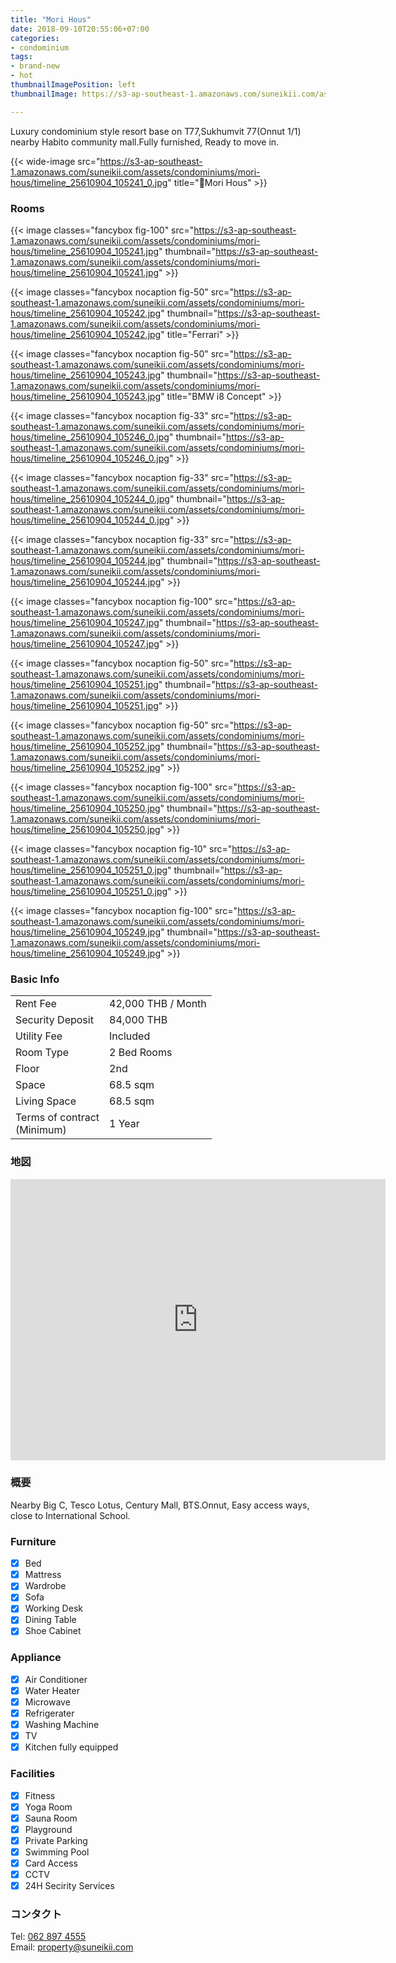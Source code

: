 ```yaml
---
title: "Mori Hous"
date: 2018-09-10T20:55:06+07:00
categories:
- condominium
tags:
- brand-new
- hot
thumbnailImagePosition: left
thumbnailImage: https://s3-ap-southeast-1.amazonaws.com/suneikii.com/assets/condominiums/mori-hous/timeline_25610904_105240.jpg

---
```


Luxury condominium style resort base on T77,Sukhumvit 77(Onnut 1/1) nearby Habito community mall.Fully furnished, Ready to move in.
<!--more-->

<p></p>

{{< wide-image src="https://s3-ap-southeast-1.amazonaws.com/suneikii.com/assets/condominiums/mori-hous/timeline_25610904_105241_0.jpg" title="Mori Hous" >}}

### Rooms

<p></p>

{{< image classes="fancybox fig-100" src="https://s3-ap-southeast-1.amazonaws.com/suneikii.com/assets/condominiums/mori-hous/timeline_25610904_105241.jpg" thumbnail="https://s3-ap-southeast-1.amazonaws.com/suneikii.com/assets/condominiums/mori-hous/timeline_25610904_105241.jpg" >}}

{{< image classes="fancybox nocaption fig-50" src="https://s3-ap-southeast-1.amazonaws.com/suneikii.com/assets/condominiums/mori-hous/timeline_25610904_105242.jpg" thumbnail="https://s3-ap-southeast-1.amazonaws.com/suneikii.com/assets/condominiums/mori-hous/timeline_25610904_105242.jpg" title="Ferrari" >}}

{{< image classes="fancybox nocaption fig-50" src="https://s3-ap-southeast-1.amazonaws.com/suneikii.com/assets/condominiums/mori-hous/timeline_25610904_105243.jpg" thumbnail="https://s3-ap-southeast-1.amazonaws.com/suneikii.com/assets/condominiums/mori-hous/timeline_25610904_105243.jpg" title="BMW i8 Concept" >}}

{{< image classes="fancybox nocaption fig-33" src="https://s3-ap-southeast-1.amazonaws.com/suneikii.com/assets/condominiums/mori-hous/timeline_25610904_105246_0.jpg" thumbnail="https://s3-ap-southeast-1.amazonaws.com/suneikii.com/assets/condominiums/mori-hous/timeline_25610904_105246_0.jpg" >}}

{{< image classes="fancybox nocaption fig-33" src="https://s3-ap-southeast-1.amazonaws.com/suneikii.com/assets/condominiums/mori-hous/timeline_25610904_105244_0.jpg" thumbnail="https://s3-ap-southeast-1.amazonaws.com/suneikii.com/assets/condominiums/mori-hous/timeline_25610904_105244_0.jpg" >}}

{{< image classes="fancybox nocaption fig-33" src="https://s3-ap-southeast-1.amazonaws.com/suneikii.com/assets/condominiums/mori-hous/timeline_25610904_105244.jpg" thumbnail="https://s3-ap-southeast-1.amazonaws.com/suneikii.com/assets/condominiums/mori-hous/timeline_25610904_105244.jpg" >}}

{{< image classes="fancybox nocaption fig-100" src="https://s3-ap-southeast-1.amazonaws.com/suneikii.com/assets/condominiums/mori-hous/timeline_25610904_105247.jpg" thumbnail="https://s3-ap-southeast-1.amazonaws.com/suneikii.com/assets/condominiums/mori-hous/timeline_25610904_105247.jpg" >}}

{{< image classes="fancybox nocaption fig-50" src="https://s3-ap-southeast-1.amazonaws.com/suneikii.com/assets/condominiums/mori-hous/timeline_25610904_105251.jpg" thumbnail="https://s3-ap-southeast-1.amazonaws.com/suneikii.com/assets/condominiums/mori-hous/timeline_25610904_105251.jpg" >}}

{{< image classes="fancybox nocaption fig-50" src="https://s3-ap-southeast-1.amazonaws.com/suneikii.com/assets/condominiums/mori-hous/timeline_25610904_105252.jpg" thumbnail="https://s3-ap-southeast-1.amazonaws.com/suneikii.com/assets/condominiums/mori-hous/timeline_25610904_105252.jpg" >}}

{{< image classes="fancybox nocaption fig-100" src="https://s3-ap-southeast-1.amazonaws.com/suneikii.com/assets/condominiums/mori-hous/timeline_25610904_105250.jpg" thumbnail="https://s3-ap-southeast-1.amazonaws.com/suneikii.com/assets/condominiums/mori-hous/timeline_25610904_105250.jpg" >}}

{{< image classes="fancybox nocaption fig-10" src="https://s3-ap-southeast-1.amazonaws.com/suneikii.com/assets/condominiums/mori-hous/timeline_25610904_105251_0.jpg" thumbnail="https://s3-ap-southeast-1.amazonaws.com/suneikii.com/assets/condominiums/mori-hous/timeline_25610904_105251_0.jpg" >}}

{{< image classes="fancybox nocaption fig-100" src="https://s3-ap-southeast-1.amazonaws.com/suneikii.com/assets/condominiums/mori-hous/timeline_25610904_105249.jpg" thumbnail="https://s3-ap-southeast-1.amazonaws.com/suneikii.com/assets/condominiums/mori-hous/timeline_25610904_105249.jpg" >}}

<p></p>

### Basic Info

|  |  |
|----------|------------|
| Rent Fee | 42,000 THB / Month |
| Security Deposit  | 84,000 THB |
| Utility Fee |Included|
| Room Type | 2 Bed Rooms |
| Floor|2nd|
| Space | 68.5 sqm |
| Living Space | 68.5 sqm |
| Terms of contract<br>(Minimum) | 1 Year |


<p></p>

### 地図

<p></p>

<iframe width="600" height="450" frameborder="0" style="border:0" src="https://www.google.com/maps/embed/v1/place?q=place_id:ChIJf_LiUsCf4jARCS3Wp-6I4jQ&key=AIzaSyDdueX_zbg1XGbwPCLZqpc_trVmgbaPs1I" allowfullscreen></iframe>

<p></p>

### 概要

<p></p>
Nearby Big C, Tesco Lotus, Century Mall, BTS.Onnut, Easy access ways, close to International School.

### Furniture

- [x] Bed
- [x] Mattress
- [x] Wardrobe
- [x] Sofa
- [x] Working Desk
- [x] Dining Table
- [x] Shoe Cabinet

### Appliance

- [x] Air Conditioner
- [x] Water Heater
- [x] Microwave
- [x] Refrigerater
- [x] Washing Machine
- [x] TV
- [x] Kitchen fully equipped

### Facilities

- [x] Fitness
- [x] Yoga Room
- [x] Sauna Room
- [x] Playground
- [x] Private Parking
- [x] Swimming Pool
- [x] Card Access
- [x] CCTV
- [x] 24H Secirity Services

### コンタクト

Tel: <a href="tel:062 897 4555">062 897 4555</a><br>
Email: <a href="mailto:property@suneikii.com">property@suneikii.com</a>
